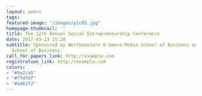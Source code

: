 ```yaml
---
layout: years
tags: 
featured-image: "/images/pic05.jpg"
homepage-thumbnail: ''
title: The 12th Annual Social Entrepreneurship Conference
date: 2017-03-23 15:28
subtitle: Sponsored by Northeastern D'Amore-McKim School of Business and NYU Stern
  School of Business
call_for_papers_link: http://example.com
registration_link: http://example.com
colors:
- "#5e2ca5"
- "#ffdfdf"
- "#a463f2"
---
```

